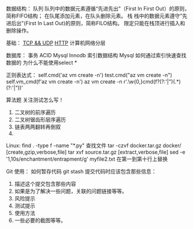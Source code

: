 数据结构：
队列
队列中的数据元素遵循“先进先出”（First In First Out）的原则，简称FIFO结构；
在队尾添加元素，在队头删除元素。
栈
栈中的数据元素遵守”先进后出"(First In Last Out)的原则，简称FILO结构。
限定只能在栈顶进行插入和删除操作。

基础：
[TCP && UDP](https://leetcode-cn.com/circle/discuss/b4PW9S/)
[HTTP](https://leetcode-cn.com/circle/discuss/cxn9hV/)
计算机网络分层

数据库：
事务 ACID
Mysql Innodb 索引数据结构
Mysql 如何通过索引快速查找数据的
为什么不能使用select * 

正则表达式：
self.cmd('az vm create -n')
test.cmd("az vm create -n")
self.vm_cmd(f'az vm create -n')
az vm create -n
r'.\w{0,}cmd\(f?(?:\'|")(.*)(?:\'|")\)'

算法题
关注测试怎么写！
1. 二叉树的前序遍历
2. 二叉树锯齿形层序遍历
3. 链表两两翻转再倒叙
4. 

Linux:
find . -type f -name "*.py" 查找文件
tar -czvf docker.tar.gz docker/ [create,gzip,verbose,file]
tar xvf source.tar.gz [extract,verbose,file]
sed -e '1,10s/enchantment/entrapment/g' myfile2.txt 在第一到第十行上替换

Git 使用：
如何暂存代码 git stash
提交代码时应该包含那些信息：
1. 描述这个提交包含那些内容
2. 如果是为了解决一些问题，关联的问题链接等等。
3. 风险提示
4. 测试提示
5. 使用方法
6. 一些必要的截图等等。